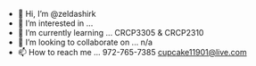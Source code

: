 - 👋 Hi, I’m @zeldashirk
- 👀 I’m interested in ...
- 🌱 I’m currently learning ... CRCP3305 & CRCP2310
- 💞️ I’m looking to collaborate on ... n/a
- 📫 How to reach me ... 972-765-7385 cupcake11901@live.com

<!---
zeldashirk/zeldashirk is a ✨ special ✨ repository because its `README.md` (this file) appears on your GitHub profile.
You can click the Preview link to take a look at your changes.
--->

